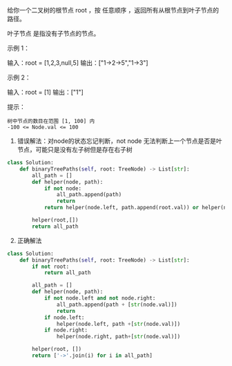 给你一个二叉树的根节点 root ，按 任意顺序 ，返回所有从根节点到叶子节点的路径。

叶子节点 是指没有子节点的节点。


示例 1：

输入：root = [1,2,3,null,5]
输出：["1->2->5","1->3"]

示例 2：

输入：root = [1]
输出：["1"]

 

提示：

    树中节点的数目在范围 [1, 100] 内
    -100 <= Node.val <= 100



1. 错误解法：对node的状态忘记判断，not node 无法判断上一个节点是否是叶节点，可能只是没有左子树但是存在右子树

```python
class Solution:
    def binaryTreePaths(self, root: TreeNode) -> List[str]:
        all_path = []
        def helper(node, path):
            if not node:
                all_path.append(path)
                return 
            return helper(node.left, path.append(root.val)) or helper(node.right, path.append(root.val))

        helper(root,[])
        return all_path 
```



2. 正确解法

```python
class Solution:
    def binaryTreePaths(self, root: TreeNode) -> List[str]:
        if not root:
            return all_path 

        all_path = []
        def helper(node, path):
            if not node.left and not node.right:
                all_path.append(path + [str(node.val)])
                return 
            if node.left:
                helper(node.left, path +[str(node.val)]) 
            if node.right:
                helper(node.right, path+[str(node.val)])

        helper(root, [])
        return ['->'.join(i) for i in all_path]
```

